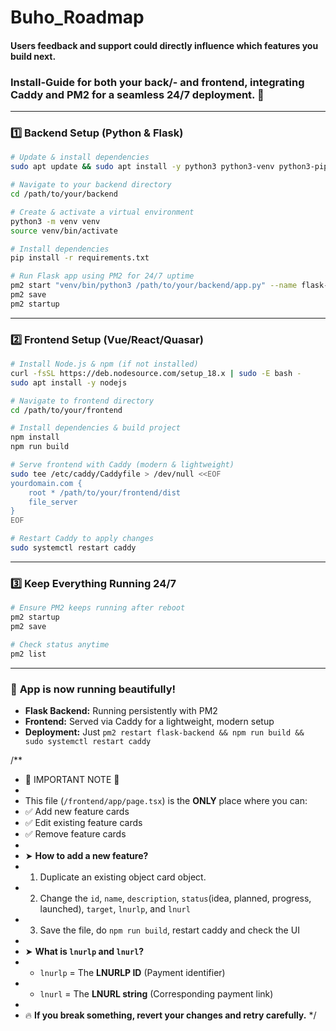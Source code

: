 # Buho_Roadmap
#### Users feedback and support could directly influence which features you build next.

### Install-Guide for both your back/- and frontend, integrating Caddy and PM2 for a seamless 24/7 deployment. 🚀  

---

### **1️⃣ Backend Setup (Python & Flask)**
```bash
# Update & install dependencies
sudo apt update && sudo apt install -y python3 python3-venv python3-pip

# Navigate to your backend directory
cd /path/to/your/backend

# Create & activate a virtual environment
python3 -m venv venv
source venv/bin/activate

# Install dependencies
pip install -r requirements.txt

# Run Flask app using PM2 for 24/7 uptime
pm2 start "venv/bin/python3 /path/to/your/backend/app.py" --name flask-backend
pm2 save
pm2 startup
```

---

### **2️⃣ Frontend Setup (Vue/React/Quasar)**
```bash
# Install Node.js & npm (if not installed)
curl -fsSL https://deb.nodesource.com/setup_18.x | sudo -E bash -
sudo apt install -y nodejs

# Navigate to frontend directory
cd /path/to/your/frontend

# Install dependencies & build project
npm install
npm run build

# Serve frontend with Caddy (modern & lightweight)
sudo tee /etc/caddy/Caddyfile > /dev/null <<EOF
yourdomain.com {
    root * /path/to/your/frontend/dist
    file_server
}
EOF

# Restart Caddy to apply changes
sudo systemctl restart caddy
```

---

### **3️⃣ Keep Everything Running 24/7**
```bash
# Ensure PM2 keeps running after reboot
pm2 startup
pm2 save

# Check status anytime
pm2 list
```

---

### 🎉 **App is now running beautifully!**  
- **Flask Backend:** Running persistently with PM2  
- **Frontend:** Served via Caddy for a lightweight, modern setup  
- **Deployment:** Just `pm2 restart flask-backend && npm run build && sudo systemctl restart caddy`  

/**
 * 🚨 IMPORTANT NOTE 🚨
 * 
 * This file (`/frontend/app/page.tsx`) is the **ONLY** place where you can:
 *  ✅ Add new feature cards
 *  ✅ Edit existing feature cards
 *  ✅ Remove feature cards
 * 
 * ➤ **How to add a new feature?**
 *   1. Duplicate an existing object card object.
 *   2. Change the `id`, `name`, `description`, `status`(idea, planned, progress, launched), `target`, `lnurlp`, and `lnurl`
 *   3. Save the file, do `npm run build`, restart caddy and check the UI
 * 
 * ➤ **What is `lnurlp` and `lnurl`?**
 *   - `lnurlp` = The **LNURLP ID** (Payment identifier)
 *   - `lnurl`  = The **LNURL string** (Corresponding payment link)
 * 
 * 🔥 **If you break something, revert your changes and retry carefully.**
 */
